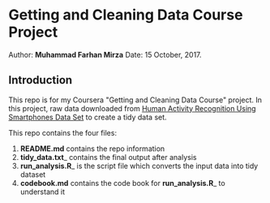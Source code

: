 # Getting and Cleaning Data Course Project
Author: **Muhammad Farhan Mirza**
Date:   15 October, 2017.

## Introduction

This repo is for my Coursera "Getting and Cleaning Data Course" project. In this project, raw data downloaded from [Human Activity Recognition Using Smartphones Data Set](https://d396qusza40orc.cloudfront.net/getdata%2Fprojectfiles%2FUCI%20HAR%20Dataset.zip) to create a tidy data set.

This repo contains the four files:

1.  **README.md** contains the repo information
2.  **tidy_data.txt**_ contains the final output after analysis
3.  **run_analysis.R**_ is the script file which converts the input data into tidy dataset
4.  **codebook.md** contains the code book for **run_analysis.R**_ to understand it


